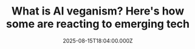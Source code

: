 ---
title: "What is AI veganism? Here's how some are reacting to emerging tech"
date: 2025-08-15T18:04:00.000Z
category: Human Kindness
externalLink: "https://www.goodgoodgood.co/articles/ai-veganism"
image: ""
excerpt: "Ethical concerns — like the mistreatment of content creators — drive both veganism and resistance to using AI.…"
---